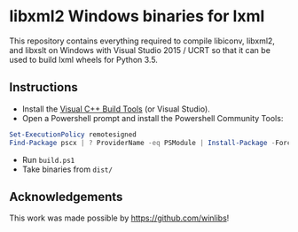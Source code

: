 # libxml2 Windows binaries for lxml

This repository contains everything required to compile libiconv, libxml2, and libxslt on Windows with Visual Studio 2015 / UCRT so that it can be used to build lxml wheels for Python 3.5.

## Instructions

- Install the [Visual C++ Build Tools](http://landinghub.visualstudio.com/visual-cpp-build-tools) (or Visual Studio).
- Open a Powershell prompt and install the Powershell Community Tools: 
```powershell
Set-ExecutionPolicy remotesigned
Find-Package pscx | ? ProviderName -eq PSModule | Install-Package -Force
```
- Run `build.ps1`
- Take binaries from `dist/`

## Acknowledgements

This work was made possible by https://github.com/winlibs!